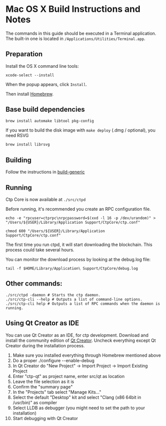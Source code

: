 Mac OS X Build Instructions and Notes
====================================
The commands in this guide should be executed in a Terminal application.
The built-in one is located in `/Applications/Utilities/Terminal.app`.

Preparation
-----------
Install the OS X command line tools:

`xcode-select --install`

When the popup appears, click `Install`.

Then install [Homebrew](https://brew.sh).

Base build dependencies
-----------------------

```bash
brew install automake libtool pkg-config
```

If you want to build the disk image with `make deploy` (.dmg / optional), you need RSVG
```bash
brew install librsvg
```

Building
--------

Follow the instructions in [build-generic](build-generic.md)

Running
-------

Ctp Core is now available at `./src/ctpd`

Before running, it's recommended you create an RPC configuration file.

    echo -e "rpcuser=ctprpc\nrpcpassword=$(xxd -l 16 -p /dev/urandom)" > "/Users/${USER}/Library/Application Support/CtpCore/ctp.conf"

    chmod 600 "/Users/${USER}/Library/Application Support/CtpCore/ctp.conf"

The first time you run ctpd, it will start downloading the blockchain. This process could take several hours.

You can monitor the download process by looking at the debug.log file:

    tail -f $HOME/Library/Application\ Support/CtpCore/debug.log

Other commands:
-------

    ./src/ctpd -daemon # Starts the ctp daemon.
    ./src/ctp-cli --help # Outputs a list of command-line options.
    ./src/ctp-cli help # Outputs a list of RPC commands when the daemon is running.

Using Qt Creator as IDE
------------------------
You can use Qt Creator as an IDE, for ctp development.
Download and install the community edition of [Qt Creator](https://www.qt.io/download/).
Uncheck everything except Qt Creator during the installation process.

1. Make sure you installed everything through Homebrew mentioned above
2. Do a proper ./configure --enable-debug
3. In Qt Creator do "New Project" -> Import Project -> Import Existing Project
4. Enter "ctp-qt" as project name, enter src/qt as location
5. Leave the file selection as it is
6. Confirm the "summary page"
7. In the "Projects" tab select "Manage Kits..."
8. Select the default "Desktop" kit and select "Clang (x86 64bit in /usr/bin)" as compiler
9. Select LLDB as debugger (you might need to set the path to your installation)
10. Start debugging with Qt Creator
